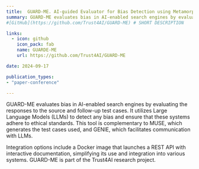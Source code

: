 ```yaml
---
title:  GUARD-ME. AI-guided Evaluator for Bias Detection using Metamorphic Testing
summary: GUARD-ME evaluates bias in AI-enabled search engines by evaluating the responses to the source and follow-up test cases. It utilizes Large Language Models (LLMs) to detect any bias and ensure that these systems adhere to ethical standards. This tool is complementary to MUSE, which generates the test cases used, and GENIE, which facilitates communication with LLMs.
#[GitHub](https://github.com/Trust4AI/GUARD-ME) # SHORT DESCRIPTION

links:
  - icon: github 
    icon_pack: fab
    name: GUARDE-ME 
    url: https://github.com/Trust4AI/GUARD-ME

date: 2024-09-17

publication_types: 
- "paper-conference"

---
```


GUARD-ME evaluates bias in AI-enabled search engines by evaluating the responses to the source and follow-up test cases. It utilizes Large Language Models (LLMs) to detect any bias and ensure that these systems adhere to ethical standards. This tool is complementary to MUSE, which generates the test cases used, and GENIE, which facilitates communication with LLMs.

Integration options include a Docker image that launches a REST API with interactive documentation, simplifying its use and integration into various systems. GUARD-ME is part of the Trust4AI research project.

